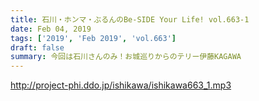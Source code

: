 ```yaml
---
title: 石川・ホンマ・ぶるんのBe-SIDE Your Life! vol.663-1
date: Feb 04, 2019
tags: ['2019', 'Feb 2019', 'vol.663']
draft: false
summary: 今回は石川さんのみ！お城巡りからのテリー伊藤KAGAWA
---
```


http://project-phi.ddo.jp/ishikawa/ishikawa663_1.mp3
